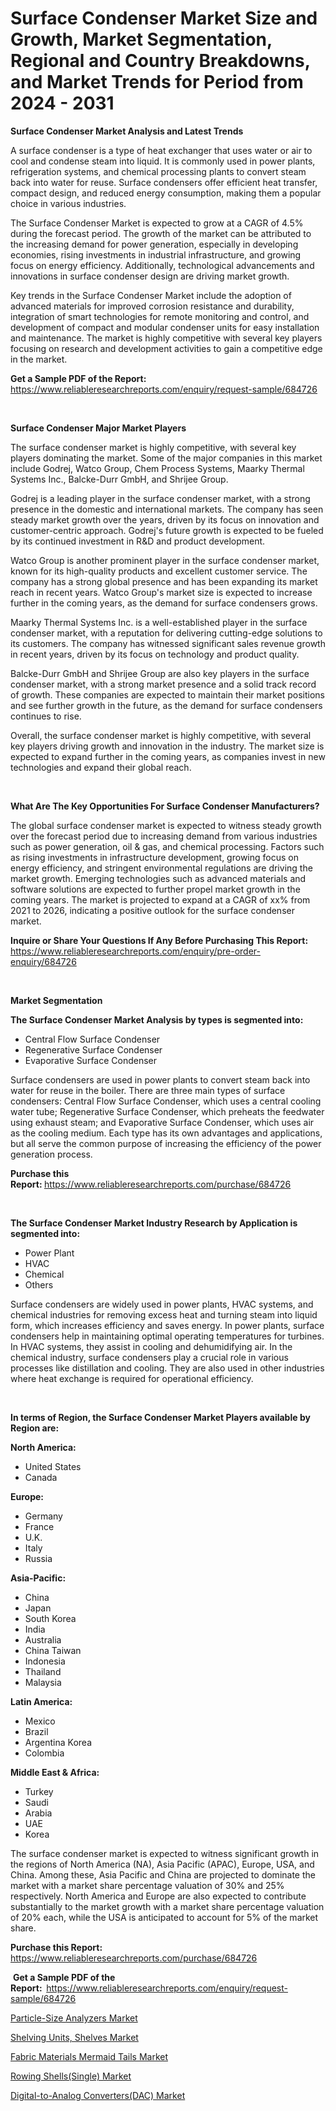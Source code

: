<p><h1>Surface Condenser Market Size and Growth, Market Segmentation, Regional and Country Breakdowns, and Market Trends for Period from 2024 -  2031</h1></p><p><strong>Surface Condenser Market Analysis and Latest Trends</strong></p>
<p><p>A surface condenser is a type of heat exchanger that uses water or air to cool and condense steam into liquid. It is commonly used in power plants, refrigeration systems, and chemical processing plants to convert steam back into water for reuse. Surface condensers offer efficient heat transfer, compact design, and reduced energy consumption, making them a popular choice in various industries.</p><p>The Surface Condenser Market is expected to grow at a CAGR of 4.5% during the forecast period. The growth of the market can be attributed to the increasing demand for power generation, especially in developing economies, rising investments in industrial infrastructure, and growing focus on energy efficiency. Additionally, technological advancements and innovations in surface condenser design are driving market growth.</p><p>Key trends in the Surface Condenser Market include the adoption of advanced materials for improved corrosion resistance and durability, integration of smart technologies for remote monitoring and control, and development of compact and modular condenser units for easy installation and maintenance. The market is highly competitive with several key players focusing on research and development activities to gain a competitive edge in the market.</p></p>
<p><strong>Get a Sample PDF of the Report:&nbsp;</strong> <a href="https://www.reliableresearchreports.com/enquiry/request-sample/684726">https://www.reliableresearchreports.com/enquiry/request-sample/684726</a></p>
<p>&nbsp;</p>
<p><strong>Surface Condenser Major Market Players</strong></p>
<p><p>The surface condenser market is highly competitive, with several key players dominating the market. Some of the major companies in this market include Godrej, Watco Group, Chem Process Systems, Maarky Thermal Systems Inc., Balcke-Durr GmbH, and Shrijee Group.</p><p>Godrej is a leading player in the surface condenser market, with a strong presence in the domestic and international markets. The company has seen steady market growth over the years, driven by its focus on innovation and customer-centric approach. Godrej's future growth is expected to be fueled by its continued investment in R&D and product development.</p><p>Watco Group is another prominent player in the surface condenser market, known for its high-quality products and excellent customer service. The company has a strong global presence and has been expanding its market reach in recent years. Watco Group's market size is expected to increase further in the coming years, as the demand for surface condensers grows.</p><p>Maarky Thermal Systems Inc. is a well-established player in the surface condenser market, with a reputation for delivering cutting-edge solutions to its customers. The company has witnessed significant sales revenue growth in recent years, driven by its focus on technology and product quality.</p><p>Balcke-Durr GmbH and Shrijee Group are also key players in the surface condenser market, with a strong market presence and a solid track record of growth. These companies are expected to maintain their market positions and see further growth in the future, as the demand for surface condensers continues to rise.</p><p>Overall, the surface condenser market is highly competitive, with several key players driving growth and innovation in the industry. The market size is expected to expand further in the coming years, as companies invest in new technologies and expand their global reach.</p></p>
<p>&nbsp;</p>
<p><strong>What Are The Key Opportunities For Surface Condenser Manufacturers?</strong></p>
<p><p>The global surface condenser market is expected to witness steady growth over the forecast period due to increasing demand from various industries such as power generation, oil & gas, and chemical processing. Factors such as rising investments in infrastructure development, growing focus on energy efficiency, and stringent environmental regulations are driving the market growth. Emerging technologies such as advanced materials and software solutions are expected to further propel market growth in the coming years. The market is projected to expand at a CAGR of xx% from 2021 to 2026, indicating a positive outlook for the surface condenser market.</p></p>
<p><strong>Inquire or Share Your Questions If Any Before Purchasing This Report:</strong> <a href="https://www.reliableresearchreports.com/enquiry/pre-order-enquiry/684726">https://www.reliableresearchreports.com/enquiry/pre-order-enquiry/684726</a></p>
<p>&nbsp;</p>
<p><strong>Market Segmentation</strong></p>
<p><strong>The Surface Condenser Market Analysis by types is segmented into:</strong></p>
<p><ul><li>Central Flow Surface Condenser</li><li>Regenerative Surface Condenser</li><li>Evaporative Surface Condenser</li></ul></p>
<p><p>Surface condensers are used in power plants to convert steam back into water for reuse in the boiler. There are three main types of surface condensers: Central Flow Surface Condenser, which uses a central cooling water tube; Regenerative Surface Condenser, which preheats the feedwater using exhaust steam; and Evaporative Surface Condenser, which uses air as the cooling medium. Each type has its own advantages and applications, but all serve the common purpose of increasing the efficiency of the power generation process.</p></p>
<p><strong>Purchase this Report:&nbsp;</strong><a href="https://www.reliableresearchreports.com/purchase/684726">https://www.reliableresearchreports.com/purchase/684726</a></p>
<p>&nbsp;</p>
<p><strong>The Surface Condenser Market Industry Research by Application is segmented into:</strong></p>
<p><ul><li>Power Plant</li><li>HVAC</li><li>Chemical</li><li>Others</li></ul></p>
<p><p>Surface condensers are widely used in power plants, HVAC systems, and chemical industries for removing excess heat and turning steam into liquid form, which increases efficiency and saves energy. In power plants, surface condensers help in maintaining optimal operating temperatures for turbines. In HVAC systems, they assist in cooling and dehumidifying air. In the chemical industry, surface condensers play a crucial role in various processes like distillation and cooling. They are also used in other industries where heat exchange is required for operational efficiency.</p></p>
<p>&nbsp;</p>
<p><strong>In terms of Region, the Surface Condenser Market Players available by Region are:</strong></p>
<p>
    <p> <strong> North America: </strong>
        <ul>
            <li>United States</li>
            <li>Canada</li>
        </ul>
        </p> 
    <p> <strong> Europe: </strong>
        <ul>
            <li>Germany</li>
            <li>France</li>
            <li>U.K.</li>
            <li>Italy</li>
            <li>Russia</li>
        </ul>
        </p> 
    <p> <strong> Asia-Pacific: </strong>
        <ul>
            <li>China</li>
            <li>Japan</li>
            <li>South Korea</li>
            <li>India</li>
            <li>Australia</li>
            <li>China Taiwan</li>
            <li>Indonesia</li>
            <li>Thailand</li>
            <li>Malaysia</li>
        </ul>
        </p> 
    <p> <strong> Latin America: </strong>
        <ul>
            <li>Mexico</li>
            <li>Brazil</li>
            <li>Argentina Korea</li>
            <li>Colombia</li>
        </ul>
        </p> 
    <p> <strong> Middle East & Africa: </strong>
        <ul>
            <li>Turkey</li>
            <li>Saudi</li>
            <li>Arabia</li>
            <li>UAE</li>
            <li>Korea</li>
        </ul>
    </p>
    </p>
<p><p>The surface condenser market is expected to witness significant growth in the regions of North America (NA), Asia Pacific (APAC), Europe, USA, and China. Among these, Asia Pacific and China are projected to dominate the market with a market share percentage valuation of 30% and 25% respectively. North America and Europe are also expected to contribute substantially to the market growth with a market share percentage valuation of 20% each, while the USA is anticipated to account for 5% of the market share.</p></p>
<p><strong>Purchase this Report: </strong><a href="https://www.reliableresearchreports.com/purchase/684726">https://www.reliableresearchreports.com/purchase/684726</a></p>
<p>&nbsp;<strong>Get a Sample PDF of the Report:&nbsp;&nbsp;</strong><a href="https://www.reliableresearchreports.com/enquiry/request-sample/684726">https://www.reliableresearchreports.com/enquiry/request-sample/684726</a></p>
<p><strong></strong></p>
<p><p><a href="https://scarlet-rocket-c63.notion.site/Particle-Size-Analyzers-Market-Size-Growth-and-Forecast-from-2024-2031-ed93ac14c15f4db99b3916211c539e92">Particle-Size Analyzers Market</a></p><p><a href="https://view.publitas.com/reportprime-1/shelving-units-shelves-market-research-report-unlocks-analysis-on-the-market-financial-status-market-size-and-market-revenue-upto-2031/">Shelving Units, Shelves Market</a></p><p><a href="https://zircon-bluebell-299.notion.site/Fabric-Materials-Mermaid-Tails-Market-Furnish-Information-about-Market-Size-Market-Share-Market-Dy-b3135d376acf454c98e3c052896ddc14">Fabric Materials Mermaid Tails Market</a></p><p><a href="https://view.publitas.com/reportprime-1/rowing-shells-single-market-provides-detailed-segmentation-of-this-market-based-on-type-application-and-region-and-forecast-for-the-period-from-2024-2031/">Rowing Shells(Single) Market</a></p><p><a href="https://fearless-okapi-6c8.notion.site/Digital-to-Analog-Converters-DAC-Market-Growth-Market-Trends-COVID-19-Impact-and-Forecasts-for-p-27dfecf8d22849619e08684d0a662510">Digital-to-Analog Converters(DAC) Market</a></p></p>